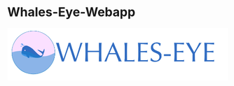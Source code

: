# Whales-Eye-Webapp
![Image of Whales-Eye](https://github.com/VishwajeetJK/Whales-Eye-Webapp/blob/master/WHALES-EYE_LOGO.png)

